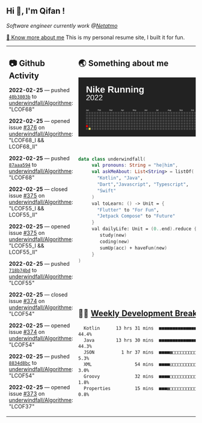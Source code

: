 <h2> Hi 👋, I'm Qifan ! </h2>
<p><em>Software engineer currently work @<a href="https://www.netatmo.com">Netatmo</a>
</em></p><p><a href="https://qifanyang.com/resume" target="_blank"> 🔭 Know more about me</a> This is my personal resume site, I built it for fun.</p>
<table><tr><td valign="top" rowspan="2">

 ## 📷 Github Activity
 <!-- githubActivity starts -->
  **2022-02-25** — pushed [`40b3803b`](https://github.com/underwindfall/Algorithme/commit/40b3803b10a3691d397063832ea2278f1f203b7f) to [underwindfall/Algorithme](https://api.github.com/repos/underwindfall/Algorithme): "LCOF68"

  **2022-02-25** — opened issue [#376](https://api.github.com/repos/underwindfall/Algorithme/issues/376) on [underwindfall/Algorithme](https://api.github.com/repos/underwindfall/Algorithme): "LCOF68_I && LCOF68_II"

  **2022-02-25** — pushed [`87aaa594`](https://github.com/underwindfall/Algorithme/commit/87aaa594ce5a4af12069393ee8ce1385b8e1fbcb) to [underwindfall/Algorithme](https://api.github.com/repos/underwindfall/Algorithme): "LCOF68"

  **2022-02-25** — closed issue [#375](https://api.github.com/repos/underwindfall/Algorithme/issues/375) on [underwindfall/Algorithme](https://api.github.com/repos/underwindfall/Algorithme): "LCOF55_I && LCOF55_II"

  **2022-02-25** — opened issue [#375](https://api.github.com/repos/underwindfall/Algorithme/issues/375) on [underwindfall/Algorithme](https://api.github.com/repos/underwindfall/Algorithme): "LCOF55_I && LCOF55_II"

  **2022-02-25** — pushed [`718b74bd`](https://github.com/underwindfall/Algorithme/commit/718b74bd80a105ac16cd26ce3898e5e1106f309f) to [underwindfall/Algorithme](https://api.github.com/repos/underwindfall/Algorithme): "LCOF55"

  **2022-02-25** — closed issue [#374](https://api.github.com/repos/underwindfall/Algorithme/issues/374) on [underwindfall/Algorithme](https://api.github.com/repos/underwindfall/Algorithme): "LCOF54"

  **2022-02-25** — opened issue [#374](https://api.github.com/repos/underwindfall/Algorithme/issues/374) on [underwindfall/Algorithme](https://api.github.com/repos/underwindfall/Algorithme): "LCOF54"

  **2022-02-25** — pushed [`8834d8bc`](https://github.com/underwindfall/Algorithme/commit/8834d8bc72ddab7c10e3b0ebfa3380ea203b0997) to [underwindfall/Algorithme](https://api.github.com/repos/underwindfall/Algorithme): "LCOF54"

  **2022-02-25** — opened issue [#373](https://api.github.com/repos/underwindfall/Algorithme/issues/373) on [underwindfall/Algorithme](https://api.github.com/repos/underwindfall/Algorithme): "LCOF37"
 <!-- githubActivity ends -->
 </td><td valign="top">

 ## 🌏 Something about me
 <!-- profile starts -->
 <a href="https://github.com/underwindfall" width="100%">
   <img src="https://github.com/underwindfall/GitHubPoster/blob/main/examples/nike.svg"/>
 </a>
 <br/>
 <br/>
 <br/>

 ```kotlin
 data class underwindfall(
      val pronouns: String = "he|him",
      val askMeAbout: List<String> = listOf(
        "Kotlin", "Java",
        "Dart","Javascript", "Typescript",
        "Swift"
      )
      val toLearn: () -> Unit = {
        "Flutter" to "For Fun",
        "Jetpack Compose" to "Future"
      }
      val dailyLife: Unit = (0..end).reduce { acc, new ->
         study(new)
         coding(new)
         sumUp(acc) + haveFun(new)
      }
 )
 ```
 <!-- profile ends -->
 </td></tr><tr><td valign="top">

 ## 🏊‍♂️ <a href="https://gist.github.com/underwindfall/377ee88ba1fabd1e93516e48ca9c61eb" target="_blank">Weekly Development Breakdown</a>
  <!-- codeTime starts -->
  ```text
    Kotlin      13 hrs 31 mins  ■■■■■■■■■■■■■■□□□□□□□□□□  44.4%
    Java        13 hrs 30 mins  ■■■■■■■■■■■■■■□□□□□□□□□□  44.3%
    JSON          1 hr 37 mins  ■■■■▦□□□□□□□□□□□□□□□□□□□   5.3%
    XML                54 mins  ■■■■◱□□□□□□□□□□□□□□□□□□□   3.0%
    Groovy             32 mins  ■■■■□□□□□□□□□□□□□□□□□□□□   1.8%
    Properties         15 mins  ■■■▦□□□□□□□□□□□□□□□□□□□□   0.8%
  ```
  <!-- codeTime starts -->
  </td></tr></table>